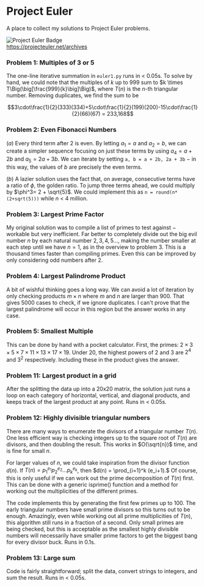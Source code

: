 # Project Euler

A place to collect my solutions to Project Euler problems.

![Project Euler Badge](https://projecteuler.net/profile/sperinck.png)  
https://projecteuler.net/archives

### Problem 1: Multiples of 3 or 5
The one-line iterative summation in `euler1.py` runs in < 0.05s. To solve by hand, we could note that the multiples of $k$ up to $999$ sum to $k \times T\Big(\big[\frac{999}{k}\big]\Big)$, where $T(n)$ is the $n$-th triangular number. Removing duplicates, we find the sum to be

$$3\cdot\frac{1}{2}(333)(334)+5\cdot\frac{1}{2}(199)(200)-15\cdot\frac{1}{2}(66)(67) = 233,168$$

### Problem 2: Even Fibonacci Numbers
$(a)$ Every third term after 2 is even. By letting $a_1 = a$ and $a_2 = b$, we can create a simpler sequence focusing on just these terms by using $a_4 = a + 2b$ and $a_5 = 2a + 3b$. We can iterate by setting `a, b = a + 2b, 2a + 3b` $-$ in this way, the values of $b$ are precisely the even terms.

$(b)$ A lazier solution uses the fact that, on average, consecutive terms have a ratio of $\phi$, the golden ratio. To jump three terms ahead, we could multiply by $\phi^3= 2 + \sqrt{5}$. We could implement this as `n = round(n*(2+sqrt(5)))` while $n$ < 4 million.

### Problem 3: Largest Prime Factor
My original solution was to compile a list of primes to test against $-$ workable but very inefficient. Far better to completely divide out the big evil number $n$ by each natural number $2,3,4,5...$, making the number smaller at each step until we have $n=1$, as in the overview to problem 3. This is a thousand times faster than compiling primes. Even this can be improved by only considering odd numbers after 2.

### Problem 4: Largest Palindrome Product
A bit of wishful thinking goes a long way. We can avoid a lot of iteration by only checking products $m\times n$ where $m$ and $n$ are larger than $900$. That gives $5000$ cases to check, if we ignore duplicates. I can't prove that the largest palindrome will occur in this region but the answer works in any case.

### Problem 5: Smallest Multiple
This can be done by hand with a pocket calculator. First, the primes: $2\times 3 \times 5 \times 7 \times 11 \times 13 \times 17 \times 19$. Under $20$, the highest powers of $2$ and $3$ are $2^4$ and $3^2$ respectively. Including these in the product gives the answer.

### Problem 11: Largest product in a grid
After the splitting the data up into a 20x20 matrix, the solution just runs a loop on each category of horizontal, vertical, and diagonal products, and keeps track of the largest product at any point. Runs in < 0.05s.

### Problem 12: Highly divisible triangular numbers
There are many ways to enumerate the divisors of a triangular number $T(n)$. One less efficient way is checking integers up to the square root of $T(n)$ are divisors, and then doubling the result. This works in $O(\sqrt{n})$ time, and is fine for small $n$.

For larger values of $n$, we could take inspiration from the divisor function $d(n)$. If $T(n) = p_1^{e_1}p_2^{e_2}...p_k^{e_k}$, then $d(n) = \prod_{i=1}^k (e_i+1).$
Of course, this is only useful if we can work out the prime decomposition of $T(n)$ first. This can be done with a generic isprime() function and a method for working out the multiplicities of the different primes.

The code implements this by generating the first few primes up to 100. The early triangular numbers have small prime divisors so this turns out to be enough. Amazingly, even while working out all prime multiplicities of $T(n)$, this algorithm still runs in a fraction of a second. Only small primes are being checked, but this is acceptable as the smallest highly divisible numbers will necessarily have smaller prime factors to get the biggest bang for every divisor buck. Runs in 0.1s.

### Problem 13: Large sum
Code is fairly straightforward; split the data, convert strings to integers, and sum the result. Runs in < 0.05s.
